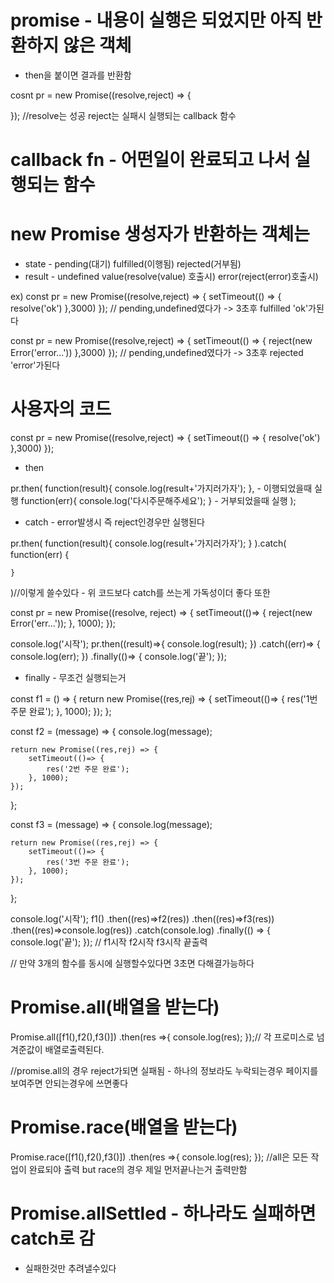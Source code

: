 # promise - 내용이 실행은 되었지만 아직 반환하지 않은 객체
- then을 붙이면 결과를 반환함

cosnt pr = new Promise((resolve,reject) => {

}); //resolve는 성공 reject는 실패시 실행되는 callback 함수

# callback fn - 어떤일이 완료되고 나서 실행되는 함수

# new Promise 생성자가 반환하는 객체는

- state - pending(대기) fulfilled(이행됨) rejected(거부됨)
- result - undefined value(resolve(value) 호출시) error(reject(error)호출시)

ex)
const pr = new Promise((resolve,reject) => {
setTimeout(() => {
resolve('ok')
},3000)
});
// pending,undefined였다가 -> 3초후 fulfilled 'ok'가된다

const pr = new Promise((resolve,reject) => {
setTimeout(() => {
reject(new Error('error...'))
},3000)
});
// pending,undefined였다가 -> 3초후 rejected 'error'가된다

# 사용자의 코드

const pr = new Promise((resolve,reject) => {
setTimeout(() => {
resolve('ok')
},3000)
});

- then

pr.then(
function(result){
console.log(result+'가지러가자');
}, - 이행되었을때 실행
function(err){
console.log('다시주문해주세요');
} - 거부되었을때 실행
);

- catch - error발생시 즉 reject인경우만 실행된다

pr.then(
function(result){
console.log(result+'가지러가자');
}
).catch(
function(err) {

    }

)//이렇게 쓸수있다 - 위 코드보다 catch를 쓰는게 가독성이더 좋다 또한

const pr = new Promise((resolve, reject) => {
setTimeout(()=> {
reject(new Error('err...'));
}, 1000);
});

console.log('시작');
pr.then((result)=>{
console.log(result);
})
.catch((err)=> {
console.log(err);
})
.finally(()=> {
console.log('끝');
});

- finally - 무조건 실행되는거

const f1 = () => {
return new Promise((res,rej) => {
setTimeout(()=> {
res('1번 주문 완료');
}, 1000);
});
};

const f2 = (message) => {
console.log(message);

    return new Promise((res,rej) => {
        setTimeout(()=> {
            res('2번 주문 완료');
        }, 1000);
    });

};

const f3 = (message) => {
console.log(message);

    return new Promise((res,rej) => {
        setTimeout(()=> {
            res('3번 주문 완료');
        }, 1000);
    });

};

console.log('시작');
f1()
.then((res)=>f2(res))
.then((res)=>f3(res))
.then((res)=>console.log(res))
.catch(console.log)
.finally(() => {
console.log('끝');
}); // f1시작 f2시작 f3시작 끝출력

// 만약 3개의 함수를 동시에 실행할수있다면 3초면 다해결가능하다

# Promise.all(배열을 받는다)

Promise.all([f1(),f2(),f3()])
.then(res =>{
console.log(res);
});// 각 프로미스로 넘겨준값이 배열로출력된다.

//promise.all의 경우 reject가되면 실패됨 - 하나의 정보라도 누락되는경우 페이지를 보여주면 안되는경우에 쓰면좋다

# Promise.race(배열을 받는다)

Promise.race([f1(),f2(),f3()])
.then(res =>{
console.log(res);
}); //all은 모든 작업이 완료되야 출력 but race의 경우 제일 먼저끝나는거 출력만함

# Promise.allSettled - 하나라도 실패하면 catch로 감
- 실패한것만 추려낼수있다